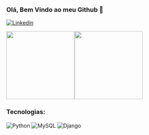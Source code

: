 ### Olá, Bem Vindo ao meu Github 👀

[![Linkedin](https://img.shields.io/badge/LinkedIn-0077B5?style=for-the-badge&logo=linkedin&logoColor=white)](https://www.linkedin.com/in/aelson-carvalho-fernandes-13514a24b/)

<div style="display: flex;">
  <img height="180em" src="https://github-readme-stats.vercel.app/api?username=AelsonCarvalhoFernandes&show_icons=true&theme=radical">
  <img height="180em" src="https://github-readme-stats.vercel.app/api/top-langs/?username=AelsonCarvalhoFernandes&layout=compact">
</div>
  
### Tecnologias:

<div style="display:inline_block">
  <img alt="Python" src="https://img.shields.io/badge/Python-3776AB?style=for-the-badge&logo=python&logoColor=white" align="center">
  <img alt="MySQL" src="https://img.shields.io/badge/MySQL-00000F?style=for-the-badge&logo=mysql&logoColor=white" align="center">
  <img alt="Django" src="https://img.shields.io/badge/Django-092E20?style=for-the-badge&logo=django&logoColor=white" align="center">
</div>



